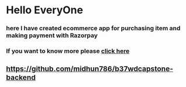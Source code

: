 <h1>Hello EveryOne</h1>
<h3>here I have created ecommerce app for purchasing item and making payment with Razorpay</h3>
<h3>If you want to know more please <a href="https://super-toffee-87905c.netlify.app"/> click here 

<h3>https://github.com/midhun786/b37wdcapstone-backend</h3>
